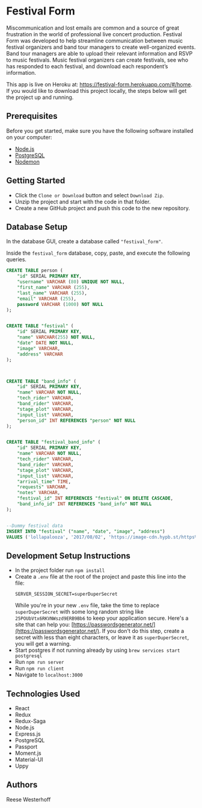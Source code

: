 # Festival Form
Miscommunication and lost emails are common and a source of great frustration in the world of professional live concert production. Festival Form  was developed to help streamline communication between music festival organizers and band tour managers to create well-organized events. Band tour managers are able to upload their relevant information and RSVP to music festivals. Music festival organizers can create festivals, see who has responded to each festival, and download each respondent’s information.

This app is live on Heroku at: https://festival-form.herokuapp.com/#/home.
If you would like to download this project locally, the steps below will get the project up and running.

## Prerequisites

Before you get started, make sure you have the following software installed on your computer:

- [Node.js](https://nodejs.org/en/)
- [PostgreSQL](https://www.postgresql.org/)
- [Nodemon](https://nodemon.io/)


## Getting Started

* Click the `Clone or Download` button and select `Download Zip`.
* Unzip the project and start with the code in that folder.
* Create a new GitHub project and push this code to the new repository.


## Database Setup

In the database GUI, create a database called `"festival_form"`.

Inside the `festival_form` database, copy, paste, and execute the following queries.

```SQL
CREATE TABLE person (
    "id" SERIAL PRIMARY KEY,
    "username" VARCHAR (80) UNIQUE NOT NULL,
    "first_name" VARCHAR (255),
    "last_name" VARCHAR (255),
    "email" VARCHAR (255),
    password VARCHAR (1000) NOT NULL
);


CREATE TABLE "festival" (
	"id" SERIAL PRIMARY KEY,
	"name" VARCHAR(255) NOT NULL,
	"date" DATE NOT NULL,
	"image" VARCHAR,
	"address" VARCHAR
);



CREATE TABLE "band_info" (
	"id" SERIAL PRIMARY KEY,
	"name" VARCHAR NOT NULL,
	"tech_rider" VARCHAR,
	"band_rider" VARCHAR,
	"stage_plot" VARCHAR,
	"input_list" VARCHAR,
	"person_id" INT REFERENCES "person" NOT NULL
);


CREATE TABLE "festival_band_info" (
	"id" SERIAL PRIMARY KEY,
	"name" VARCHAR NOT NULL,
	"tech_rider" VARCHAR,
	"band_rider" VARCHAR,
	"stage_plot" VARCHAR,
	"input_list" VARCHAR,
	"arrival_time" TIME,
	"requests" VARCHAR,
	"notes" VARCHAR,
	"festival_id" INT REFERENCES "festival" ON DELETE CASCADE,
	"band_info_id" INT REFERENCES "band_info" NOT NULL
);


--Dummy festival data
INSERT INTO "festival" ("name", "date", "image", "address")
VALUES ('lollapalooza', '2017/08/02', 'https://image-cdn.hypb.st/https%3A%2F%2Fhypebeast.com%2Fimage%2F2018%2F08%2Flollapalooza-2018-livestream-0.jpg?fit=max&cbr=1&q=90&w=1024&h=683', 'Grant Park, IL'), ('coachella', '2017/04/12', 'https://s3-us-west-1.amazonaws.com/coachella2017-theme/img/coachella-social-share.png', 'Indio, CA');
```


## Development Setup Instructions

* In the project folder run `npm install`
* Create a `.env` file at the root of the project and paste this line into the file:
    ```
    SERVER_SESSION_SECRET=superDuperSecret
    ```
    While you're in your new `.env` file, take the time to replace `superDuperSecret` with some long random string like `25POUbVtx6RKVNWszd9ERB9Bb6` to keep your application secure. Here's a site that can help you: [https://passwordsgenerator.net/](https://passwordsgenerator.net/). If you don't do this step, create a secret with less than eight characters, or leave it as `superDuperSecret`, you will get a warning.
* Start postgres if not running already by using `brew services start postgresql`
* Run `npm run server`
* Run `npm run client`
* Navigate to `localhost:3000`



## Technologies Used

- React
- Redux
- Redux-Saga
- Node.js
- Express.js
- PostgreSQL
- Passport
- Moment.js
- Material-UI
- Uppy


## Authors
Reese Westerhoff

